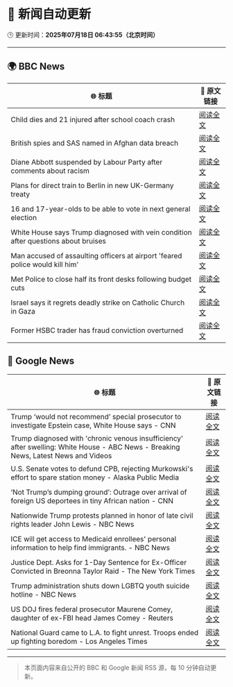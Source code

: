 # 🧠 新闻自动更新

🕒 更新时间：**2025年07月18日 06:43:55（北京时间）**

---

## 🌍 BBC News

| 🌐 标题 | 🔗 原文链接 |
|--------|-------------|
| Child dies and 21 injured after school coach crash | [阅读全文](https://www.bbc.com/news/articles/ckg538x0lm5o) |
| British spies and SAS named in Afghan data breach | [阅读全文](https://www.bbc.com/news/articles/cj4ek9njknvo) |
| Diane Abbott suspended by Labour Party after comments about racism | [阅读全文](https://www.bbc.com/news/articles/c4g8v33g1dgo) |
| Plans for direct train to Berlin in new UK-Germany treaty | [阅读全文](https://www.bbc.com/news/articles/cq6m10g7e35o) |
| 16 and 17-year-olds to be able to vote in next general election | [阅读全文](https://www.bbc.com/news/articles/c628ep4j5kno) |
| White House says Trump diagnosed with vein condition after questions about bruises | [阅读全文](https://www.bbc.com/news/articles/c1jw1pdyp0jo) |
| Man accused of assaulting officers at airport 'feared police would kill him' | [阅读全文](https://www.bbc.com/news/articles/cx2k7lmxn91o) |
| Met Police to close half its front desks following budget cuts | [阅读全文](https://www.bbc.com/news/articles/ce374l0ng1wo) |
| Israel says it regrets deadly strike on Catholic Church in Gaza | [阅读全文](https://www.bbc.com/news/articles/cy8ge7vllw9o) |
| Former HSBC trader has fraud conviction overturned | [阅读全文](https://www.bbc.com/news/articles/c20pd1y1e0eo) |

## 📰 Google News

| 🌐 标题 | 🔗 原文链接 |
|--------|-------------|
| Trump ‘would not recommend’ special prosecutor to investigate Epstein case, White House says - CNN | [阅读全文](https://news.google.com/rss/articles/CBMihwFBVV95cUxQX1lCUnA5YnJxQjBDbjdyMUt4M1hLTlZUWEhVbUtnWUVLdTBScUlzaUZPeDM4WGRYUk1rakptTVVhNnZWYmpEN3AyZVQzbVFzdHZmOFBLYjV4cS1ROWRWUW1wUm5oWU85bGFrYTMwa1FYMW9nTTU0Z0k1c19EZGhWQjhFWURQNEnSAYwBQVVfeXFMTWgwUmM5OFpLajBHb2I0ZlNrQlR2M3FFM2xHbGctNGJ1Z0VOV1dqU0RpWlhfbU9hbldpQkNqSFB0WDlvOXRPUF9VTl82dGozUmhtLU9FNVZYMzZSZWNVV19PRlhVT09QRndFZ2hwUzlYZVh5bHRSUEV1MnZLbS1wdEFsMkpOS1NEbEFKNkE?oc=5) |
| Trump diagnosed with 'chronic venous insufficiency' after swelling: White House - ABC News - Breaking News, Latest News and Videos | [阅读全文](https://news.google.com/rss/articles/CBMinwFBVV95cUxPQXprd3czUGpLRFBvTjF2c0lxdE1sZHBWemtoTnExQmM2c3ZyY1lwR0lCV3ZYTlgtTzZxYnNLUmpxQ0E3VnpkMlVBUVdRZ0U5anlHbno2ZTg4UzA3Z3ZGUjNZTjJpMFRwM0NKaDJieDEtTi1IbHRobklTTzR6WjdYZ21oRFJJZ245bTd6TjRXTUg5YWRCbG1LY1B4YWRNbzTSAaQBQVVfeXFMTllmaE93Vl9OcTl1bGNwWjVocFZoTWppcExiOU9fRVFhMWhRalctV2VjYkFfRHM3X0hSTzRuNTZvWlZmaS1wMVMtRFVWc1JTdnBycnVkNUpDdkhBWkFBQ2I1VmI2WmZpYjFyR1AyV0FMS3RpS09KUlljT1NxMHlVRjAxc3B1cjVBd2RoWGJCRjJrQzFadDRZX1NFZWxRTnk1bHExcnA?oc=5) |
| U.S. Senate votes to defund CPB, rejecting Murkowski's effort to spare station money - Alaska Public Media | [阅读全文](https://news.google.com/rss/articles/CBMi3wFBVV95cUxNMHZpVDZHdjBndHpSczZwNktCbHpabmVjbGdZd0dROFgzTGprVjVqLVRzNS1JNzVSdDhrWEdMRDhYZHFkMEphZW8xeHFrWTVORGRVOTNsdGpjOVJOU0ctYnlNc181QVNlQVB6RjZCQW9tandZYVBKaGpwUUpmNmV5Ni1jNkh0VWZmLTZJQmNZb2FMWXV2c1lqNlV2VV9meE03MUZrX3FwNktQeUxFRER5d0ZKZ2VZQmJaZmc2WW9WREl3UTMtd1BkUERIOFp3MDhud2M2MDJQYmIxSWlQWlc4?oc=5) |
| ‘Not Trump’s dumping ground’: Outrage over arrival of foreign US deportees in tiny African nation - CNN | [阅读全文](https://news.google.com/rss/articles/CBMigwFBVV95cUxPS25RTHRHTDhqeVRLcEx3YUNaSkhGUFNiUmdWUlVWNTJZUGRtRmwtQVJXclpxTldFb2ZNM29fdU1iSFU1ZEZqQmQwUko0cExRNkRJcVlXTmltTTNXQTU5dHBQc3ZrS0YyZXZMcUozYVRwMGxUeW9lOGoyTk9JZW1JQ0EtVdIBiAFBVV95cUxOakJXc3ZOOTZWZXlXQS02REF3TS1Xa1hydkhzeTV6ZXhUNGtZV0dWQkxFNmtGUnFPRnNkNnNETlNLMmVsTk4tXzRhYlY2Z2tlNy01Ym9BdUJVVjFZUHFHMjYzR1Utb19yWmFUNTRhUXBUdnNRQVNKcDBJVW5NQWdVWVRMZnJsRnEt?oc=5) |
| Nationwide Trump protests planned in honor of late civil rights leader John Lewis - NBC News | [阅读全文](https://news.google.com/rss/articles/CBMitwFBVV95cUxQN0IwUDQ3dm9Ja0YxbVBtZjJlaW5yMzlNMlhZOW1tNEJ4ZnRoeTJ6WmhFWElaNnowLVExZ0lkSlFmU3p1OTVBLTVHWDhlY21mT1I0WVhNbFFwQUJiRWd4Nkd2VjhJSXl0OUdaRDdTemRYLUc0ZU1oOXJ0bTFiVGx4MTBKQ3haNHAzOWJHSXoxeTZtMi1MZ0paM3JfSl9tS0hsWmRQRmtoX3BzTFZoWFJQZ1pZSmZNeHPSAVZBVV95cUxPZHZNSjRiSUdlWWlfLTFfcGJHSXFBbE44QWphb3FzWGk2NXlVRzRYU1lHQkw3Y1ptZFBPUWFrNDlaTUxmc1VKS2lRU2JNWng2TFJfUGIxdw?oc=5) |
| ICE will get access to Medicaid enrollees' personal information to help find immigrants. - NBC News | [阅读全文](https://news.google.com/rss/articles/CBMijgFBVV95cUxQdVZJaVlOSVg0OWljcC1GV0hyazl4a1lNWjVSZDNvR1FtSEtBX1ZSZFQ1M1FrOHBXVWR6Y1BQd1I1SnA0bEFRalIzeklIWlJQSFJtVENCNEdGR3lHam5aNFR6eXZ3ZzVEdmRseDQ2NFNCT05DUTQ1bERzT1ZJMGRaMWViTHE2SksxdGV4YlFn0gFWQVVfeXFMT1RTMzk1TTFKNjR4ZjB0a2ZQX2VjMHpwdkZpVHVNNHEwSFVsQzVSLW1UeDlkODdpblFSVnAzQzJ2VV85Q0pOOVpYRndEdklvdThwNDcwV2c?oc=5) |
| Justice Dept. Asks for 1-Day Sentence for Ex-Officer Convicted in Breonna Taylor Raid - The New York Times | [阅读全文](https://news.google.com/rss/articles/CBMirgFBVV95cUxQdTJ0SW9odEh1VDdaX1NQb3FKeUNETkNOMFBvZUFYVmZmN0sweEtaQzNfNkxKTk9ISktNRjdSaENiUV82MjAzelM4bUIzeWxPb0hUdldKbmVEWklpQUM5eDFLQjNkR1d4c194Z002MkhxZ1R5TmZBcjI3YnZZajNKak9VcUNmaTZvUHZrT3pTZkdBZnJkNWYxWW50Q0g5UV85VHpjRXBNLW53cEZLTUE?oc=5) |
| Trump administration shuts down LGBTQ youth suicide hotline - NBC News | [阅读全文](https://news.google.com/rss/articles/CBMinAFBVV95cUxPQkJFbHJBSFMzd1pxMi1vREozSVBaM2JUNEoyakkxTHlIU2ZJS19wZUhiZGVaNWQxeWg1QWhBdjJ3MmJYbXhNbkRQcmZ4X3hPaVZWQzEzTkRzLUpZZHE0NHJMQjJieW5KdGRqSlVuWTRDWjgtb1ZWZ3E5eDJubldxWDdzLThobGx1U1ZiYS0xZ0xvNmFiX1M0SWxmNzfSAVZBVV95cUxNbi01R1dEbWg5X2tGc2hWUmZySDFqcUswbHdhX2IzT2ktS3ZzVVVJT2RBUXJzVHFrTFh0anhMTDNvMUtoTXA1cVNfUXpsMW5JZTBNalJhUQ?oc=5) |
| US DOJ fires federal prosecutor Maurene Comey, daughter of ex-FBI head James Comey - Reuters | [阅读全文](https://news.google.com/rss/articles/CBMiwAFBVV95cUxPanRXRjM1elY4eFRBc1FxZ0pUek5uWFlMcHVKcHpGVkJBNDc4YTBRd3dJZ3B4RndrVlVjak9IbHlMU09KVXJkajNCUDI4NWN5NTJjZG1IYkViV1NWWGhXVlBvckpTUDVVX3VwSTlPcllsUndNdVJfZnlJc0hqbzA2LWluNU1CSFo1cTNKNEtPSksyeWpGelYtamNRWlhlQ1VzUmtuejFheTY2eWlKUXFVU1J1SW1pN1B1cUpZZF8zd1Q?oc=5) |
| National Guard came to L.A. to fight unrest. Troops ended up fighting boredom - Los Angeles Times | [阅读全文](https://news.google.com/rss/articles/CBMimwFBVV95cUxQV2dvbG1WMTZkYkxuNTlCUnJZRjJYY2VIdERQcGI1OGlTWDh2WWZzRGxJUHhIQ3FXbVo0bXVSc0hwMWZGakpVZUxQREZwVi1DRkVjMDA1c3BqLVhyZEZwYzBJUG9QVVUzaG0tdDVDeE8yMFhfZl9KQU9YVEtIMVo2QWQybGFSNHkxRE4zSHJQc2ZlYTBuQ18xMUQyYw?oc=5) |

---
> 本页面内容来自公开的 BBC 和 Google 新闻 RSS 源，每 10 分钟自动更新。